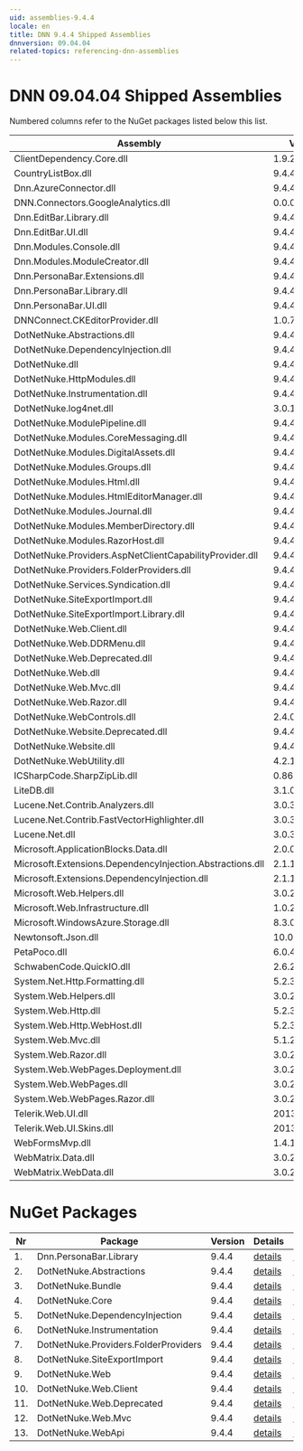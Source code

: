 ```yaml
---
uid: assemblies-9.4.4
locale: en
title: DNN 9.4.4 Shipped Assemblies
dnnversion: 09.04.04
related-topics: referencing-dnn-assemblies
---
```


# DNN 09.04.04 Shipped Assemblies

Numbered columns refer to the NuGet packages listed below this list.

|**Assembly**|**Version**|#1|#2|#3|#4|#5|#6|#7|#8|#9|#10|#11|#12|#13|
|---|---|---|---|---|---|---|---|---|---|---|---|---|---|---|
|ClientDependency.Core.dll|1.9.2.7| | | | | | | | | | | | | |
|CountryListBox.dll|9.4.4.5| | | | | | | | | | | | | |
|Dnn.AzureConnector.dll|9.4.4.5| | | | | | | | | | | | | |
|DNN.Connectors.GoogleAnalytics.dll|0.0.0.0| | | | | | | | | | | | | |
|Dnn.EditBar.Library.dll|9.4.4.5| | | | | | | | | | | | | |
|Dnn.EditBar.UI.dll|9.4.4.5| | | | | | | | | | | | | |
|Dnn.Modules.Console.dll|9.4.4.5| | | | | | | | | | | | | |
|Dnn.Modules.ModuleCreator.dll|9.4.4.5| | | | | | | | | | | | | |
|Dnn.PersonaBar.Extensions.dll|9.4.4.5| | | | | | | | | | | | | |
|Dnn.PersonaBar.Library.dll|9.4.4.5|1| | | | | | | | | | | | |
|Dnn.PersonaBar.UI.dll|9.4.4.5| | | | | | | | | | | | | |
|DNNConnect.CKEditorProvider.dll|1.0.7| | | | | | | | | | | | | |
|DotNetNuke.Abstractions.dll|9.4.4.5| |2| | | | | | | | | | | |
|DotNetNuke.DependencyInjection.dll|9.4.4.5|1| |3|4|5|6|7|8|9|10|11|12|13|
|DotNetNuke.dll|9.4.4.5|1| |3|4| |6|7|8|9|10|11|12|13|
|DotNetNuke.HttpModules.dll|9.4.4.5| | |3| | | | | | | | | | |
|DotNetNuke.Instrumentation.dll|9.4.4.5|1| |3| | |6| |8| | | | | |
|DotNetNuke.log4net.dll|3.0.1.0|1| |3| | |6| |8| | | | | |
|DotNetNuke.ModulePipeline.dll|9.4.4.5| | | | | | | | | | | | | |
|DotNetNuke.Modules.CoreMessaging.dll|9.4.4.5| | | | | | | | | | | | | |
|DotNetNuke.Modules.DigitalAssets.dll|9.4.4.5| | |3| | | | | | | | | | |
|DotNetNuke.Modules.Groups.dll|9.4.4.5| | | | | | | | | | | | | |
|DotNetNuke.Modules.Html.dll|9.4.4.5| | | | | | | | | | | | | |
|DotNetNuke.Modules.HtmlEditorManager.dll|9.4.4.5| | | | | | | | | | | | | |
|DotNetNuke.Modules.Journal.dll|9.4.4.5| | | | | | | | | | | | | |
|DotNetNuke.Modules.MemberDirectory.dll|9.4.4.5| | | | | | | | | | | | | |
|DotNetNuke.Modules.RazorHost.dll|9.4.4.5| | | | | | | | | | | | | |
|DotNetNuke.Providers.AspNetClientCapabilityProvider.dll|9.4.4.5| | | | | | | | | | | | | |
|DotNetNuke.Providers.FolderProviders.dll|9.4.4.5| | |3| | | |7| | | | | | |
|DotNetNuke.Services.Syndication.dll|9.4.4.5| | | | | | | | | | | | | |
|DotNetNuke.SiteExportImport.dll|9.4.4.5| | |3| | | | |8| | | | | |
|DotNetNuke.SiteExportImport.Library.dll|9.4.4.5| | |3| | | | |8| | | | | |
|DotNetNuke.Web.Client.dll|9.4.4.5| | |3| | | | | | |10| |12| |
|DotNetNuke.Web.DDRMenu.dll|9.4.4.5| | | | | | | | | | | | | |
|DotNetNuke.Web.Deprecated.dll|9.4.4.5| | |3| | | | | | | |11| | |
|DotNetNuke.Web.dll|9.4.4.5|1| |3| | | | |8|9| |11|12|13|
|DotNetNuke.Web.Mvc.dll|9.4.4.5| | |3| | | | | | | | |12| |
|DotNetNuke.Web.Razor.dll|9.4.4.5| | | | | | | | | | | | | |
|DotNetNuke.WebControls.dll|2.4.0.598| | |3| | | | | | | | | | |
|DotNetNuke.Website.Deprecated.dll|9.4.4.5| | | | | | | | | | | | | |
|DotNetNuke.Website.dll|9.4.4.5| | | | | | | | | | | | | |
|DotNetNuke.WebUtility.dll|4.2.1.783|1| |3| | | | |8|9| |11|12|13|
|ICSharpCode.SharpZipLib.dll|0.86.0.518| | | | | | | | | | | | | |
|LiteDB.dll|3.1.0.0| | | | | | | | | | | | | |
|Lucene.Net.Contrib.Analyzers.dll|3.0.3| | | | | | | | | | | | | |
|Lucene.Net.Contrib.FastVectorHighlighter.dll|3.0.3| | | | | | | | | | | | | |
|Lucene.Net.dll|3.0.3.0| | | | | | | | | | | | | |
|Microsoft.ApplicationBlocks.Data.dll|2.0.0.0|1| |3|4| |6|7|8|9|10|11|12|13|
|Microsoft.Extensions.DependencyInjection.Abstractions.dll|2.1.1.18157| | | | | | | | | | | | | |
|Microsoft.Extensions.DependencyInjection.dll|2.1.1.18157|1| |3|4|5|6|7|8|9|10|11|12|13|
|Microsoft.Web.Helpers.dll|3.0.20129.0| | | | | | | | | | | | | |
|Microsoft.Web.Infrastructure.dll|1.0.20105.407| | |3| | | | | | | | |12| |
|Microsoft.WindowsAzure.Storage.dll|8.3.0.0| | | | | | | | | | | | | |
|Newtonsoft.Json.dll|10.0.3.21018| | |3| | | | | | | | |12|13|
|PetaPoco.dll|6.0.415.0| | | | | | | | | | | | | |
|SchwabenCode.QuickIO.dll|2.6.2.0| | | | | | | | | | | | | |
|System.Net.Http.Formatting.dll|5.2.30128.0| | |3| | | | | | | | |12|13|
|System.Web.Helpers.dll|3.0.20129.0| | |3| | | | | | | | |12| |
|System.Web.Http.dll|5.2.30128.0| | |3| | | | | | | | |12|13|
|System.Web.Http.WebHost.dll|5.2.30128.0| | | | | | | | | | | | | |
|System.Web.Mvc.dll|5.1.20821.0| | |3| | | | | | | | |12| |
|System.Web.Razor.dll|3.0.20129.0| | |3| | | | | | | | |12| |
|System.Web.WebPages.Deployment.dll|3.0.20129.0| | |3| | | | | | | | |12| |
|System.Web.WebPages.dll|3.0.20129.0| | |3| | | | | | | | |12| |
|System.Web.WebPages.Razor.dll|3.0.20129.0| | |3| | | | | | | | |12| |
|Telerik.Web.UI.dll|2013.2.717.40| | |3| | | | | | | |11| | |
|Telerik.Web.UI.Skins.dll|2013.2.717.40| | | | | | | | | | | | | |
|WebFormsMvp.dll|1.4.1.0| | | | | | | | | | | | | |
|WebMatrix.Data.dll|3.0.20129.0| | | | | | | | | | | | | |
|WebMatrix.WebData.dll|3.0.20129.0| | | | | | | | | | | | | |

# NuGet Packages

|**Nr**|**Package**|**Version**|Details|NuGet|
|---|---|---|---|---|
|1.|Dnn.PersonaBar.Library|9.4.4|[details](xref:nuget-Dnn.PersonaBar.Library-9.4.4)|[NuGet](https://www.nuget.org/packages/Dnn.PersonaBar.Library/9.4.4)|
|2.|DotNetNuke.Abstractions|9.4.4|[details](xref:nuget-DotNetNuke.Abstractions-9.4.4)|[NuGet](https://www.nuget.org/packages/DotNetNuke.Abstractions/9.4.4)|
|3.|DotNetNuke.Bundle|9.4.4|[details](xref:nuget-DotNetNuke.Bundle-9.4.4)|[NuGet](https://www.nuget.org/packages/DotNetNuke.Bundle/9.4.4)|
|4.|DotNetNuke.Core|9.4.4|[details](xref:nuget-DotNetNuke.Core-9.4.4)|[NuGet](https://www.nuget.org/packages/DotNetNuke.Core/9.4.4)|
|5.|DotNetNuke.DependencyInjection|9.4.4|[details](xref:nuget-DotNetNuke.DependencyInjection-9.4.4)|[NuGet](https://www.nuget.org/packages/DotNetNuke.DependencyInjection/9.4.4)|
|6.|DotNetNuke.Instrumentation|9.4.4|[details](xref:nuget-DotNetNuke.Instrumentation-9.4.4)|[NuGet](https://www.nuget.org/packages/DotNetNuke.Instrumentation/9.4.4)|
|7.|DotNetNuke.Providers.FolderProviders|9.4.4|[details](xref:nuget-DotNetNuke.Providers.FolderProviders-9.4.4)|[NuGet](https://www.nuget.org/packages/DotNetNuke.Providers.FolderProviders/9.4.4)|
|8.|DotNetNuke.SiteExportImport|9.4.4|[details](xref:nuget-DotNetNuke.SiteExportImport-9.4.4)|[NuGet](https://www.nuget.org/packages/DotNetNuke.SiteExportImport/9.4.4)|
|9.|DotNetNuke.Web|9.4.4|[details](xref:nuget-DotNetNuke.Web-9.4.4)|[NuGet](https://www.nuget.org/packages/DotNetNuke.Web/9.4.4)|
|10.|DotNetNuke.Web.Client|9.4.4|[details](xref:nuget-DotNetNuke.Web.Client-9.4.4)|[NuGet](https://www.nuget.org/packages/DotNetNuke.Web.Client/9.4.4)|
|11.|DotNetNuke.Web.Deprecated|9.4.4|[details](xref:nuget-DotNetNuke.Web.Deprecated-9.4.4)|[NuGet](https://www.nuget.org/packages/DotNetNuke.Web.Deprecated/9.4.4)|
|12.|DotNetNuke.Web.Mvc|9.4.4|[details](xref:nuget-DotNetNuke.Web.Mvc-9.4.4)|[NuGet](https://www.nuget.org/packages/DotNetNuke.Web.Mvc/9.4.4)|
|13.|DotNetNuke.WebApi|9.4.4|[details](xref:nuget-DotNetNuke.WebApi-9.4.4)|[NuGet](https://www.nuget.org/packages/DotNetNuke.WebApi/9.4.4)|


